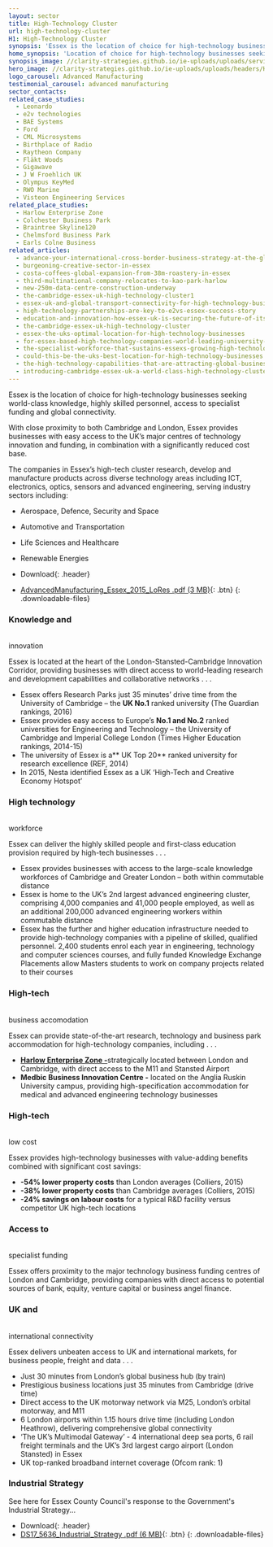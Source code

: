 ```yaml
---
layout: sector
title: High-Technology Cluster
url: high-technology-cluster
H1: High-Technology Cluster
synopsis: 'Essex is the location of choice for high-technology businesses seeking world-class knowledge, highly skilled personnel, access to specialist funding and global connectivity.'
home_synopsis: 'Location of choice for high-technology businesses seeking world-class knowledge, highly skilled personnel, access to specialist funding and global connectivity'
synopsis_image: //clarity-strategies.github.io/ie-uploads/uploads/services/HighTechClusters_555x440.jpg
hero_image: //clarity-strategies.github.io/ie-uploads/uploads/headers/HighTechClusters_1980x600.jpg
logo_carousel: Advanced Manufacturing
testimonial_carousel: advanced manufacturing
sector_contacts:
related_case_studies:
  - Leonardo
  - e2v technologies
  - BAE Systems
  - Ford
  - CML Microsystems
  - Birthplace of Radio
  - Raytheon Company
  - Fläkt Woods
  - Gigawave
  - J W Froehlich UK
  - Olympus KeyMed
  - RWO Marine
  - Visteon Engineering Services
related_place_studies:
  - Harlow Enterprise Zone
  - Colchester Business Park
  - Braintree Skyline120
  - Chelmsford Business Park
  - Earls Colne Business
related_articles:
  - advance-your-international-cross-border-business-strategy-at-the-global-exp
  - burgeoning-creative-sector-in-essex
  - costa-coffees-global-expansion-from-38m-roastery-in-essex
  - third-multinational-company-relocates-to-kao-park-harlow
  - new-250m-data-centre-construction-underway
  - the-cambridge-essex-uk-high-technology-cluster1
  - essex-uk-and-global-transport-connectivity-for-high-technology-businesses
  - high-technology-partnerships-are-key-to-e2vs-essex-success-story
  - education-and-innovation-how-essex-uk-is-securing-the-future-of-its-high-te
  - the-cambridge-essex-uk-high-technology-cluster
  - essex-the-uks-optimal-location-for-high-technology-businesses
  - for-essex-based-high-technology-companies-world-leading-university-research
  - the-specialist-workforce-that-sustains-essexs-growing-high-technology-clust
  - could-this-be-the-uks-best-location-for-high-technology-businesses
  - the-high-technology-capabilities-that-are-attracting-global-businesses-to-e
  - introducing-cambridge-essex-uk-a-world-class-high-technology-cluster
---
```



Essex is the location of choice for high-technology businesses seeking world-class knowledge, highly skilled personnel, access to specialist funding and global connectivity.

With close proximity to both Cambridge and London, Essex provides businesses with easy access to the UK’s major centres of technology innovation and funding, in combination with a significantly reduced cost base.

The companies in Essex’s high-tech cluster research, develop and manufacture products across diverse technology areas including ICT, electronics, optics, sensors and advanced engineering, serving industry sectors including:

* Aerospace, Defence, Security and Space
* Automotive and Transportation
* Life Sciences and Healthcare
* Renewable Energies

* Download{: .header}
* [AdvancedManufacturing_Essex_2015_LoRes .pdf (3 MB)](http://investessex.co.uk/uploads/pdf/AdvancedManufacturing_Essex_2015_LoRes.pdf){: .btn}
{: .downloadable-files}

### Knowledge and
<br>innovation

Essex is located at the heart of the London-Stansted-Cambridge Innovation Corridor, providing businesses with direct access to world-leading research and development capabilities and collaborative networks . . .

* Essex offers Research Parks just 35 minutes’ drive time from the University of Cambridge – the **UK No.1** ranked university (The Guardian rankings, 2016)
* Essex provides easy access to Europe’s **No.1 and No.2** ranked universities for Engineering and Technology – the University of Cambridge and Imperial College London (Times Higher Education rankings, 2014-15)
* The university of Essex is a** UK Top 20** ranked university for research excellence (REF, 2014)&nbsp;
* In 2015, Nesta identified Essex as a UK ‘High-Tech and Creative Economy Hotspot’

### High technology
<br>workforce

Essex can deliver the highly skilled people and first-class education provision required by high-tech businesses . . .

* Essex provides businesses with access to the large-scale knowledge workforces of Cambridge and Greater London – both within commutable distance
* Essex is home to the UK’s 2nd largest advanced engineering cluster, comprising 4,000 companies and 41,000 people employed, as well as an additional 200,000 advanced engineering workers within commutable distance
* Essex has the further and higher education infrastructure needed to provide high-technology companies with a pipeline of skilled, qualified personnel. 2,400 students enrol each year in engineering, technology and computer sciences courses, and fully funded Knowledge Exchange Placements allow Masters students to work on company projects related to their courses

### High-tech
<br>business accomodation

Essex can provide state-of-the-art research, technology and business park accommodation for high-technology companies, including . . .

* [**Harlow Enterprise Zone -**](http://investessex.co.uk/studies/place-studies/harlow_enterprise)strategically located between London and Cambridge, with direct access to the M11 and Stansted Airport
* **Medbic Business Innovation Centre -** located on the Anglia Ruskin University campus, providing high-specification accommodation for medical and advanced engineering technology businesses

### High-tech
<br>low cost

Essex provides high-technology businesses with value-adding benefits combined with significant cost savings:

* **-54% lower property costs** than London averages (Colliers, 2015)
* **-38% lower property costs** than Cambridge averages (Colliers, 2015)
* **-24% savings on labour costs** for a typical R&D facility versus competitor UK high-tech locations

### Access to
<br>specialist funding

Essex offers proximity to the major technology business funding centres of London and Cambridge, providing companies with direct access to potential sources of bank, equity, venture capital or business angel finance.

### UK and
<br>international connectivity

Essex delivers unbeaten access to UK and international markets, for business people, freight and data . . .

* Just 30 minutes from London’s global business hub (by train)
* Prestigious business locations just 35 minutes from Cambridge (drive time)
* Direct access to the UK motorway network via M25, London’s orbital motorway, and M11&nbsp;
* 6 London airports within 1.15 hours drive time (including London Heathrow), delivering comprehensive global connectivity
* ‘The UK’s Multimodal Gateway’ - 4 international deep sea ports, 6 rail freight terminals and the UK’s 3rd largest cargo airport (London Stansted) in Essex
* UK top-ranked broadband internet coverage (Ofcom rank: 1)

### Industrial Strategy

See here for Essex County Council's response to the Government's Industrial Strategy...

* Download{: .header}
* [DS17_5636_Industrial_Strategy .pdf (6 MB)](http://investessex.co.uk/uploads/pdf/DS17_5636_Industrial_Strategy.pdf){: .btn}
{: .downloadable-files}